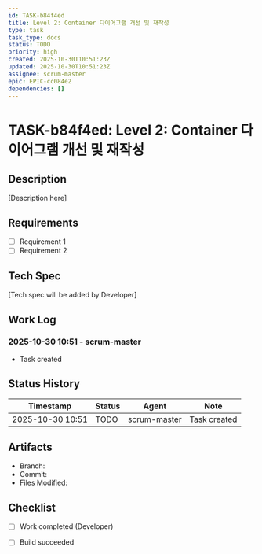 ```yaml
---
id: TASK-b84f4ed
title: Level 2: Container 다이어그램 개선 및 재작성
type: task
task_type: docs
status: TODO
priority: high
created: 2025-10-30T10:51:23Z
updated: 2025-10-30T10:51:23Z
assignee: scrum-master
epic: EPIC-cc084e2
dependencies: []
---
```


# TASK-b84f4ed: Level 2: Container 다이어그램 개선 및 재작성

## Description

[Description here]

## Requirements

- [ ] Requirement 1
- [ ] Requirement 2

## Tech Spec

[Tech spec will be added by Developer]

## Work Log

### 2025-10-30 10:51 - scrum-master
- Task created

## Status History

| Timestamp | Status | Agent | Note |
|-----------|--------|-------|------|
| 2025-10-30 10:51 | TODO | scrum-master | Task created |

## Artifacts

- Branch:
- Commit:
- Files Modified:

## Checklist

- [ ] Work completed (Developer)
- [ ] Build succeeded

